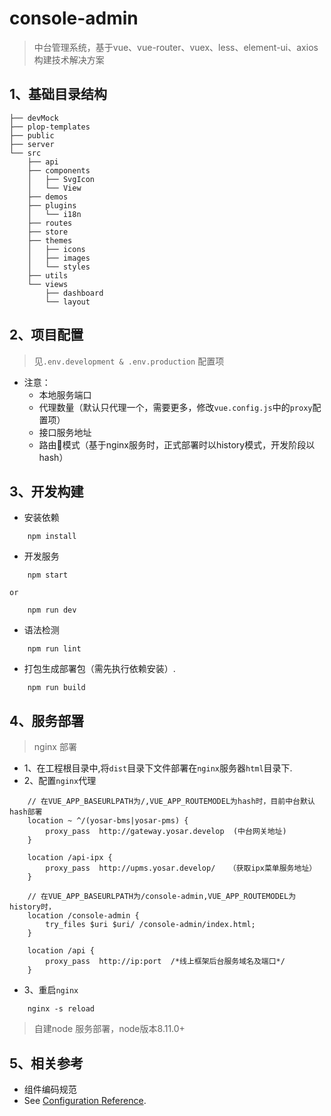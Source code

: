 # console-admin
 >中台管理系统，基于vue、vue-router、vuex、less、element-ui、axios构建技术解决方案

## 1、基础目录结构
```
├── devMock
├── plop-templates
├── public
├── server
└── src
    ├── api
    ├── components
    │   ├── SvgIcon
    │   └── View
    ├── demos
    ├── plugins
    │   └── i18n
    ├── routes
    ├── store
    ├── themes
    │   ├── icons
    │   ├── images
    │   └── styles
    ├── utils
    └── views
        ├── dashboard
        └── layout
```

## 2、项目配置

> 见`.env.development & .env.production` 配置项

- 注意：
    - 本地服务端口
    - 代理数量（默认只代理一个，需要更多，修改`vue.config.js`中的`proxy`配置项）
    - 接口服务地址
    - 路由模式（基于nginx服务时，正式部署时以history模式，开发阶段以hash）

## 3、开发构建

- 安装依赖
```
	npm install
```

- 开发服务
```
	npm start

or

	npm run dev
```

- 语法检测
```
	npm run lint
```

- 打包生成部署包（需先执行依赖安装）.
```
	npm run build
```

## 4、服务部署
> nginx 部署

- 1、在工程根目录中,将`dist`目录下文件部署在`nginx`服务器`html`目录下.
- 2、配置`nginx`代理
```
	// 在VUE_APP_BASEURLPATH为/,VUE_APP_ROUTEMODEL为hash时，目前中台默认hash部署
	location ~ ^/(yosar-bms|yosar-pms) {
		proxy_pass  http://gateway.yosar.develop  (中台网关地址)
	}

	location /api-ipx {
		proxy_pass  http://upms.yosar.develop/   （获取ipx菜单服务地址）
	}

	// 在VUE_APP_BASEURLPATH为/console-admin,VUE_APP_ROUTEMODEL为history时，
	location /console-admin {
		try_files $uri $uri/ /console-admin/index.html;
	}

	location /api {
		proxy_pass  http://ip:port  /*线上框架后台服务域名及端口*/
	}
```

- 3、重启`nginx`
```
	nginx -s reload
```

> 自建node 服务部署，node版本8.11.0+

## 5、相关参考

- 组件编码规范
- See [Configuration Reference](https://cli.vuejs.org/config/).
